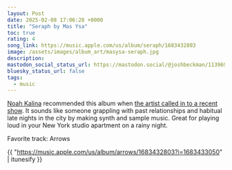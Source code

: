 ```yaml
---
layout: Post
date: 2025-02-08 17:06:28 +0000
title: "Seraph by Mas Ysa"
toc: true
rating: 4
song_link: https://music.apple.com/us/album/seraph/1683432803
image: /assets/images/album_art/masysa-seraph.jpg
description: 
mastodon_social_status_url: https://mastodon.social/@joshbeckman/113969471760519244
bluesky_status_url: false
tags:
  - music
---
```



[Noah Kalina](https://www.joshbeckman.org/notes/hotline-show-by-noah-kalina) recommended this album when [the artist called in to a recent show](https://youtu.be/TibVL8wTusk?si=qJ7TJnAbN50ukF0b&t=1199). It sounds like someone grappling with past relationships and habitual late nights in the city by making synth and sample music. Great for playing loud in your New York studio apartment on a rainy night.

Favorite track: Arrows

{{ "https://music.apple.com/us/album/arrows/1683432803?i=1683433050" | itunesify }}
